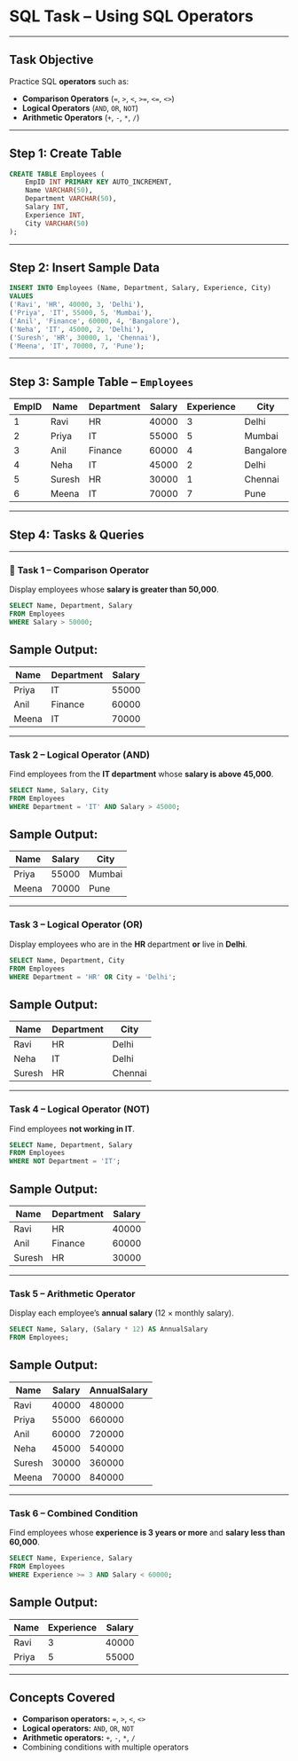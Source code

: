 # SQL Task – Using SQL Operators

---

## Task Objective
Practice SQL **operators** such as:
- **Comparison Operators** (`=`, `>`, `<`, `>=`, `<=`, `<>`)
- **Logical Operators** (`AND`, `OR`, `NOT`)
- **Arithmetic Operators** (`+`, `-`, `*`, `/`)

---

## Step 1: Create Table

```sql
CREATE TABLE Employees (
    EmpID INT PRIMARY KEY AUTO_INCREMENT,
    Name VARCHAR(50),
    Department VARCHAR(50),
    Salary INT,
    Experience INT,
    City VARCHAR(50)
);
````

---

## Step 2: Insert Sample Data

```sql
INSERT INTO Employees (Name, Department, Salary, Experience, City)
VALUES
('Ravi', 'HR', 40000, 3, 'Delhi'),
('Priya', 'IT', 55000, 5, 'Mumbai'),
('Anil', 'Finance', 60000, 4, 'Bangalore'),
('Neha', 'IT', 45000, 2, 'Delhi'),
('Suresh', 'HR', 30000, 1, 'Chennai'),
('Meena', 'IT', 70000, 7, 'Pune');
```

---

## Step 3: Sample Table – `Employees`

| EmpID | Name   | Department | Salary | Experience | City      |
| ----- | ------ | ---------- | ------ | ---------- | --------- |
| 1     | Ravi   | HR         | 40000  | 3          | Delhi     |
| 2     | Priya  | IT         | 55000  | 5          | Mumbai    |
| 3     | Anil   | Finance    | 60000  | 4          | Bangalore |
| 4     | Neha   | IT         | 45000  | 2          | Delhi     |
| 5     | Suresh | HR         | 30000  | 1          | Chennai   |
| 6     | Meena  | IT         | 70000  | 7          | Pune      |

---

## Step 4: Tasks & Queries

---

### 🔹 **Task 1 – Comparison Operator**

Display employees whose **salary is greater than 50,000**.

```sql
SELECT Name, Department, Salary
FROM Employees
WHERE Salary > 50000;
```

## Sample Output:

| Name  | Department | Salary |
| ----- | ---------- | ------ |
| Priya | IT         | 55000  |
| Anil  | Finance    | 60000  |
| Meena | IT         | 70000  |

---

### **Task 2 – Logical Operator (AND)**

Find employees from the **IT department** whose **salary is above 45,000**.

```sql
SELECT Name, Salary, City
FROM Employees
WHERE Department = 'IT' AND Salary > 45000;
```

## Sample Output:

| Name  | Salary | City   |
| ----- | ------ | ------ |
| Priya | 55000  | Mumbai |
| Meena | 70000  | Pune   |

---

### **Task 3 – Logical Operator (OR)**

Display employees who are in the **HR** department **or** live in **Delhi**.

```sql
SELECT Name, Department, City
FROM Employees
WHERE Department = 'HR' OR City = 'Delhi';
```

## Sample Output:

| Name   | Department | City    |
| ------ | ---------- | ------- |
| Ravi   | HR         | Delhi   |
| Neha   | IT         | Delhi   |
| Suresh | HR         | Chennai |

---

### **Task 4 – Logical Operator (NOT)**

Find employees **not working in IT**.

```sql
SELECT Name, Department, Salary
FROM Employees
WHERE NOT Department = 'IT';
```

## Sample Output:

| Name   | Department | Salary |
| ------ | ---------- | ------ |
| Ravi   | HR         | 40000  |
| Anil   | Finance    | 60000  |
| Suresh | HR         | 30000  |

---

### **Task 5 – Arithmetic Operator**

Display each employee’s **annual salary** (12 × monthly salary).

```sql
SELECT Name, Salary, (Salary * 12) AS AnnualSalary
FROM Employees;
```

## Sample Output:

| Name   | Salary | AnnualSalary |
| ------ | ------ | ------------ |
| Ravi   | 40000  | 480000       |
| Priya  | 55000  | 660000       |
| Anil   | 60000  | 720000       |
| Neha   | 45000  | 540000       |
| Suresh | 30000  | 360000       |
| Meena  | 70000  | 840000       |

---

### **Task 6 – Combined Condition**

Find employees whose **experience is 3 years or more** and **salary less than 60,000**.

```sql
SELECT Name, Experience, Salary
FROM Employees
WHERE Experience >= 3 AND Salary < 60000;
```

## Sample Output:

| Name  | Experience | Salary |
| ----- | ---------- | ------ |
| Ravi  | 3          | 40000  |
| Priya | 5          | 55000  |

---

## Concepts Covered

* **Comparison operators:** `=`, `>`, `<`, `<>`
* **Logical operators:** `AND`, `OR`, `NOT`
* **Arithmetic operators:** `+`, `-`, `*`, `/`
* Combining conditions with multiple operators
